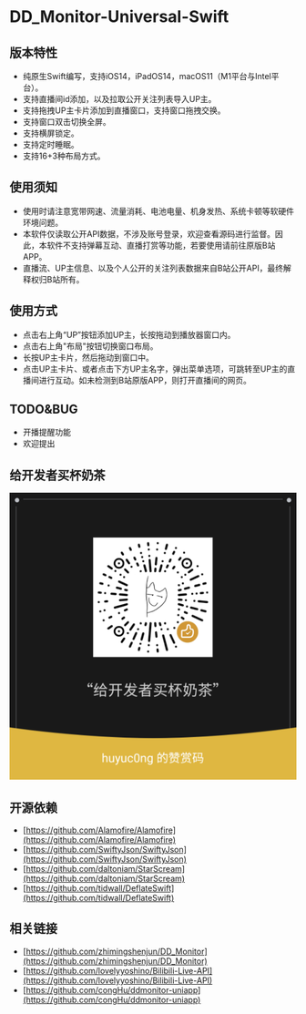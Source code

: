 #  DD_Monitor-Universal-Swift

## 版本特性
- 纯原生Swift编写，支持iOS14，iPadOS14，macOS11（M1平台与Intel平台）。
- 支持直播间id添加，以及拉取公开关注列表导入UP主。
- 支持拖拽UP主卡片添加到直播窗口，支持窗口拖拽交换。
- 支持窗口双击切换全屏。
- 支持横屏锁定。
- 支持定时睡眠。
- 支持16+3种布局方式。

## 使用须知
- 使用时请注意宽带网速、流量消耗、电池电量、机身发热、系统卡顿等软硬件环境问题。
- 本软件仅读取公开API数据，不涉及账号登录，欢迎查看源码进行监督。因此，本软件不支持弹幕互动、直播打赏等功能，若要使用请前往原版B站APP。
- 直播流、UP主信息、以及个人公开的关注列表数据来自B站公开API，最终解释权归B站所有。

## 使用方式
- 点击右上角“UP”按钮添加UP主，长按拖动到播放器窗口内。
- 点击右上角"布局"按钮切换窗口布局。
- 长按UP主卡片，然后拖动到窗口中。
- 点击UP主卡片、或者点击下方UP主名字，弹出菜单选项，可跳转至UP主的直播间进行互动。如未检测到B站原版APP，则打开直播间的网页。

## TODO&BUG
- 开播提醒功能
- 欢迎提出

## 给开发者买杯奶茶
![qrcode](qrcode.png)

## 开源依赖
- [https://github.com/Alamofire/Alamofire](https://github.com/Alamofire/Alamofire)
- [https://github.com/SwiftyJson/SwiftyJson](https://github.com/SwiftyJson/SwiftyJson)
- [https://github.com/daltoniam/StarScream](https://github.com/daltoniam/StarScream)
- [https://github.com/tidwall/DeflateSwift](https://github.com/tidwall/DeflateSwift)

## 相关链接
- [https://github.com/zhimingshenjun/DD_Monitor](https://github.com/zhimingshenjun/DD_Monitor)
- [https://github.com/lovelyyoshino/Bilibili-Live-API](https://github.com/lovelyyoshino/Bilibili-Live-API)
- [https://github.com/congHu/ddmonitor-uniapp](https://github.com/congHu/ddmonitor-uniapp)
